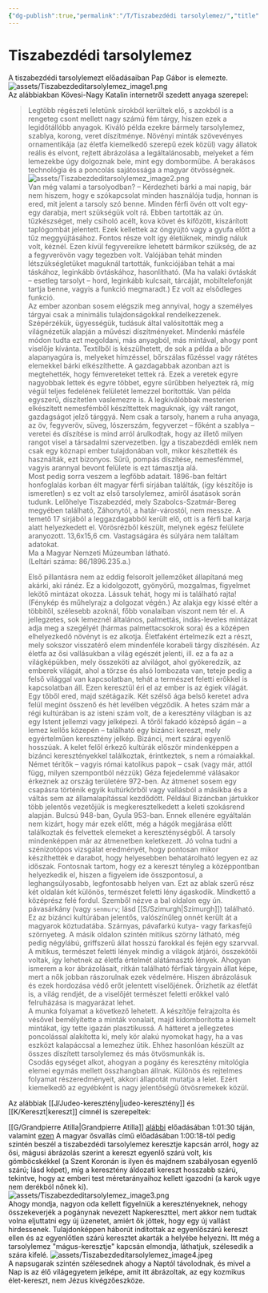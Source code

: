 ```yaml
---
{"dg-publish":true,"permalink":"/T/Tiszabezdédi tarsolylemez/","title":"Tiszabezdédi tarsolylemez","tags":["dg_uploaded"],"created":"2023-11-19T06:35","updated":"2023-11-19T06:35"}
---
```



# Tiszabezdédi tarsolylemez

A tiszabezdédi tarsolylemezt előadásaiban Pap Gábor is elemezte.  
![assets/Tiszabezdeditarsolylemez_image1.png](/img/user/T/assets/Tiszabezdeditarsolylemez_image1.png)  
Az alábbiakban Kövesi-Nagy Katalin internetről szedett anyaga szerepel:  
> Legtöbb régészeti leletünk sírokból kerültek elő, s azokból is a rengeteg csont mellett nagy számú fém tárgy, hiszen ezek a legidőtállóbb anyagok. Kiváló példa ezekre bármely tarsolylemez, szablya, korong, veret díszítménye. Növényi minták szövevényes ornamentikája (az életfa kiemelkedő szerepű ezek közül) vagy állatok reális és elvont, rejtett ábrázolása a legáltalánosabb, melyeket a fém lemezekbe úgy dolgoznak bele, mint egy domborműbe. A berakásos technológia és a poncolás sajátossága a magyar ötvösségnek.  
> ![assets/Tiszabezdeditarsolylemez_image2.png](/img/user/T/assets/Tiszabezdeditarsolylemez_image2.png)  
> Van még valami a tarsolyodban? – Kérdezheti bárki a mai napig, bár nem hiszem, hogy e szókapcsolat minden használója tudja, honnan is ered, mit jelent a tarsoly szó benne. Minden férfi övén ott volt egy-egy darabja, mert szükségük volt rá. Ebben tartották az ún. tűzkészséget, mely csiholó acélt, kova követ és kifőzött, kiszárított taplógombát jelentett. Ezek kellettek az öngyújtó vagy a gyufa előtt a tűz meggyújtásához. Fontos része volt így életüknek, mindig náluk volt, kéznél. Ezen kívül fegyvereikre lehetett bármikor szükség, de az a fegyverövön vagy tegezben volt. Valójában tehát minden létszükségletüket maguknál tartották, funkciójában tehát a mai táskához, leginkább övtáskához, hasonlítható. (Ma ha valaki övtáskát – esetleg tarsolyt – hord, leginkább kulcsait, tárcáját, mobiltelefonját tartja benne, vagyis a funkció megmaradt.) Ez volt az elsődleges funkció.  
> Az ember azonban sosem elégszik meg annyival, hogy a személyes tárgyai csak a minimális tulajdonságokkal rendelkezzenek. Szépérzékük, ügyességük, tudásuk által valósították meg a világnézetük alapján a művészi díszítményeket. Mindenki másféle módon tudta ezt megoldani, más anyagból, más mintával, ahogy pont viselője kívánta. Textilből is készülhetett, de sok a példa a bőr alapanyagúra is, melyeket hímzéssel, bőrszálas fűzéssel vagy rátétes elemekkel bárki elkészíthette. A gazdagabbak azonban azt is megtehették, hogy fémvereteket tettek rá. Ezek a veretek egyre nagyobbak lettek és egyre többet, egyre sűrűbben helyeztek rá, míg végül teljes fedelének felületét lemezzel borították. Van példa egyszerű, díszítetlen vaslemezre is. A legkiválóbbak mesterien elkészített nemesfémből készíttettek maguknak, így vált rangot, gazdagságot jelző tárggyá. Nem csak a tarsoly, hanem a ruha anyaga, az öv, fegyveröv, süveg, lószerszám, fegyverzet – főként a szablya – veretei és díszítése is mind arról árulkodtak, hogy az illető milyen rangot visel a társadalmi szervezetben. Így a tiszabezdédi emlék nem csak egy köznapi ember tulajdonában volt, mikor készítették és használták, ezt bizonyos. Sűrű, pompás díszítése, nemesfémmel, vagyis arannyal bevont felülete is ezt támasztja alá.  
> Most pedig sorra veszem a legfőbb adatait. 1896-ban feltárt honfoglalás korban élt magyar férfi sírjában találták, (így készítője is ismeretlen) s ez volt az első tarsolylemez, amiről ásatások során tudunk. Lelőhelye Tiszabezdéd, mely Szabolcs-Szatmár-Bereg megyében található, Záhonytól, a határ-várostól, nem messze. A temető 17 sírjából a leggazdagabból került elő, ott is a férfi bal karja alatt helyezkedett el. Vörösrézből készült, melynek egész felülete aranyozott. 13,6x15,6 cm. Vastagságára és súlyára nem találtam adatokat.  
> Ma a Magyar Nemzeti Múzeumban látható.  
> (Leltári száma: 86/1896.235.a.)  
> 
> Első pillantásra nem az eddig felsorolt jellemzőket állapítaná meg akárki, aki ránéz. Ez a kidolgozott, gyönyörű, mozgalmas, figyelmet lekötő mintázat okozza. Lássuk tehát, hogy mi is található rajta! (Fénykép és műhelyrajz a dolgozat végén.) Az alakja egy kissé eltér a többitől, szélesebb azoknál, főbb vonalaiban viszont nem tér el. A jellegzetes, sok lemeznél általános, palmettás, indás-leveles mintázat adja meg a szegélyét (hármas palmettacsokrok sora) és a középen elhelyezkedő növényt is ez alkotja. Életfaként értelmezik ezt a részt, mely sokszor visszatérő elem mindenféle korabeli tárgy díszítésén. Az életfa az ősi vallásukban a világ egészét jelenti, ill. ez a fa az a világképükben, mely összeköti az alvilágot, ahol gyökeredzik, az emberek világát, ahol a törzse és alsó lombozata van, teteje pedig a felső világgal van kapcsolatban, tehát a természet feletti erőkkel is kapcsolatban áll. Ezen keresztül éri el az ember is az égiek világát.  
> Egy tőből ered, majd szétágazik. Két szélső ága belső keretet adva felül megint összenő és hét levélben végződik. A hetes szám már a régi kultúrában is az isteni szám volt, de a keresztény világban is az egy Istent jellemzi vagy jelképezi. A tőről fakadó középső ágán – a lemez kellős közepén – található egy bizánci kereszt, mely egyértelműen keresztény jelkép. Bizánci, mert szárai egyenlő hosszúak. A kelet felől érkező kultúrák először mindenképpen a bizánci keresztényekkel találkoztak, érintkeztek, s nem a rómaiakkal. Német térítők – vagyis római katolikus papok – csak (vagy már, attól függ, milyen szempontból nézzük) Géza fejedelemmé válásakor érkeznek az ország területére 972-ben. Az átmenet sosem egy csapásra történik egyik kultúrkörből vagy vallásból a másikba és a váltás sem az államalapítással kezdődött. Például Bizáncban jártukkor több jelentős vezetőjük is megkeresztelkedett a keleti szokásrend alapján. Bulcsú 948-ban, Gyula 953-ban. Ennek ellenére egyáltalán nem kizárt, hogy már ezek előtt, még a hágók megjárása előtt találkoztak és felvettek elemeket a kereszténységből. A tarsoly mindenképpen már az átmenetben keletkezett. Jó volna tudni a szénizotópos vizsgálat eredményét, hogy pontosan mikor készíthették e darabot, hogy helyesebben behatárolható legyen ez az időszak. Fontosnak tartom, hogy ez a kereszt tényleg a középpontban helyezkedik el, hiszen a figyelem ide összpontosul, a leghangsúlyosabb, legfontosabb helyen van. Ezt az ablak szerű rész két oldalán két különös, természet feletti lény ágaskodik. Mindkettő a középrész felé fordul. Szemből nézve a bal oldalon egy ún. pávasárkány (vagy `senmurv`; lásd [[S/Szimurgh\|Szimurgh]]) található. Ez az bizánci kultúrában jelentős, valószínűleg onnét került át a magyarok köztudatába. Szárnyas, pávafarkú kutya- vagy farkasfejű szörnyeteg. A másik oldalon szintén mitikus szörny látható, még pedig négylábú, griffszerű állat hosszú farokkal és fején egy szarvval. A mitikus, természet feletti lények mindig a világok átjárói, összekötői voltak, így lehetnek az életfa értelmét alátámasztó lények. Ahogyan ismerem a kor ábrázolásait, ritkán található férfiak tárgyain állat képe, mert a nők jobban rászorulnak ezek védelmére. Hiszen ábrázolásuk és ezek hordozása védő erőt jelentett viselőjének. Őrizhetik az életfát is, a világ rendjét, de a viselőjét természet feletti erőkkel való felruházása is magyarázat lehet.  
> A munka folyamat a következő lehetett. A készítője felrajzolta és vésővel bemélyítette a minták vonalait, majd kidomborította a kiemelt mintákat, így tette igazán plasztikussá. A hátteret a jellegzetes poncolással alakította ki, mely kör alakú nyomokat hagy, ha a vas eszközt kalapáccsal a lemezhez ütik. Ehhez hasonlóan készült az összes díszített tarsolylemez és más ötvösmunkák is.  
> Csodás egységet alkot, ahogyan a pogány és keresztény mitológia elemei egymás mellett összhangban állnak. Különös és rejtelmes folyamat részeredményeit, akkori állapotát mutatja a lelet. Ezért kiemelkedő az egyébként is nagy jelentőségű ötvösremekek közül.  

Az alábbiak [[J/Judeo-keresztény\|judeo-keresztény]] és [[K/Kereszt\|kereszt]] címnél is szerepeltek:  

[[G/Grandpierre Atilla\|Grandpierre Atilla]] [alábbi](https://youtu.be/ntS4zJWiGoM) előadásában 1:01:30 táján, valamint [ezen](https://youtu.be/kdMbjKG0daw) A magyar ősvallás című előadásában 1:00:18-tól pedig szintén beszél a tiszabezdédi tarsolylemez keresztje kapcsán arról, hogy az ősi, mágusi ábrázolás szerint a kereszt egyenlő szárú volt, kis gömböcskékkel (a Szent Koronán is ilyen és majdnem szabályosan egyenlő szárú; lásd képet), míg a keresztény áldozati kereszt hosszabb szárú, tekintve, hogy az emberi test méretarányaihoz kellett igazodni (a karok ugye nem derékból nőnek ki).  
![assets/Tiszabezdeditarsolylemez_image3.png](/img/user/T/assets/Tiszabezdeditarsolylemez_image3.png)  
Ahogy mondja, nagyon oda kellett figyelniük a keresztényeknek, nehogy összekeverjék a pogánynak nevezett Napkereszttel, mert akkor nem tudtak volna eljuttatni egy új üzenetet, amiért ők jöttek, hogy egy új vallást hirdessenek. Tulajdonképpen háborút indítottak az egyenlőszárú kereszt ellen és az egyenlőtlen szárú keresztet akarták a helyébe helyezni. Itt még a tarsolylemez "mágus-keresztje" kapcsán elmondja, láthatjuk, szélesedik a szára kifelé. 
![assets/Tiszabezdeditarsolylemez_image4.jpeg](/img/user/T/assets/Tiszabezdeditarsolylemez_image4.jpeg)  
A napsugarak szintén szélesednek ahogy a Naptól távolodnak, és mivel a Nap is az élő világegyetem jelképe, amit itt ábrázoltak, az egy kozmikus élet-kereszt, nem Jézus kivégzőeszköze.  